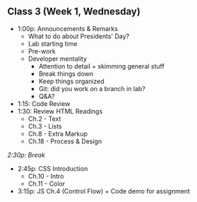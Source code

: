 ## Class 3 (Week 1, Wednesday)

* 1:00p: Announcements & Remarks
  * What to do about Presidents' Day?
  * Lab starting time
  * Pre-work
  * Developer mentality
    * Attention to detail + skimming general stuff
    * Break things down
    * Keep things organized
    * Git: did you work on a branch in lab?
    * Q&A?
* 1:15: Code Review
* 1:30: Review HTML Readings
  * Ch.2 - Text
  * Ch.3 - Lists
  * Ch.8 - Extra Markup
  * Ch.18 - Process & Design

*2:30p: Break*

* 2:45p: CSS Introduction
  * Ch.10 - Intro
  * Ch.11 - Color
* 3:15p: JS Ch.4 (Control Flow) + Code demo for assignment
